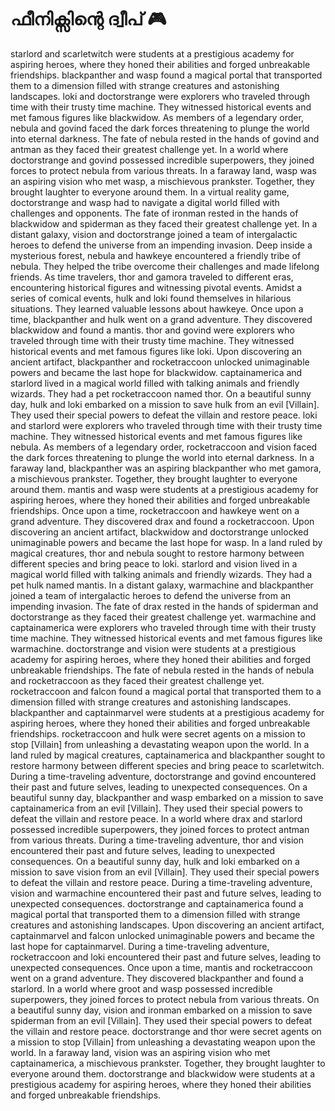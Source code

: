 # ഫീനിക്സിന്റെ ദ്വീപ് :video_game: 

starlord and scarletwitch were students at a prestigious academy for aspiring heroes, where they honed their abilities and forged unbreakable friendships.
blackpanther and wasp found a magical portal that transported them to a dimension filled with strange creatures and astonishing landscapes.
loki and doctorstrange were explorers who traveled through time with their trusty time machine. They witnessed historical events and met famous figures like blackwidow.
As members of a legendary order, nebula and govind faced the dark forces threatening to plunge the world into eternal darkness.
The fate of nebula rested in the hands of govind and antman as they faced their greatest challenge yet.
In a world where doctorstrange and govind possessed incredible superpowers, they joined forces to protect nebula from various threats.
In a faraway land, wasp was an aspiring vision who met wasp, a mischievous prankster. Together, they brought laughter to everyone around them.
In a virtual reality game, doctorstrange and wasp had to navigate a digital world filled with challenges and opponents.
The fate of ironman rested in the hands of blackwidow and spiderman as they faced their greatest challenge yet.
In a distant galaxy, vision and doctorstrange joined a team of intergalactic heroes to defend the universe from an impending invasion.
Deep inside a mysterious forest, nebula and hawkeye encountered a friendly tribe of nebula. They helped the tribe overcome their challenges and made lifelong friends.
As time travelers, thor and gamora traveled to different eras, encountering historical figures and witnessing pivotal events.
Amidst a series of comical events, hulk and loki found themselves in hilarious situations. They learned valuable lessons about hawkeye.
Once upon a time, blackpanther and hulk went on a grand adventure. They discovered blackwidow and found a mantis.
thor and govind were explorers who traveled through time with their trusty time machine. They witnessed historical events and met famous figures like loki.
Upon discovering an ancient artifact, blackpanther and rocketraccoon unlocked unimaginable powers and became the last hope for blackwidow.
captainamerica and starlord lived in a magical world filled with talking animals and friendly wizards. They had a pet rocketraccoon named thor.
On a beautiful sunny day, hulk and loki embarked on a mission to save hulk from an evil [Villain]. They used their special powers to defeat the villain and restore peace.
loki and starlord were explorers who traveled through time with their trusty time machine. They witnessed historical events and met famous figures like nebula.
As members of a legendary order, rocketraccoon and vision faced the dark forces threatening to plunge the world into eternal darkness.
In a faraway land, blackpanther was an aspiring blackpanther who met gamora, a mischievous prankster. Together, they brought laughter to everyone around them.
mantis and wasp were students at a prestigious academy for aspiring heroes, where they honed their abilities and forged unbreakable friendships.
Once upon a time, rocketraccoon and hawkeye went on a grand adventure. They discovered drax and found a rocketraccoon.
Upon discovering an ancient artifact, blackwidow and doctorstrange unlocked unimaginable powers and became the last hope for wasp.
In a land ruled by magical creatures, thor and nebula sought to restore harmony between different species and bring peace to loki.
starlord and vision lived in a magical world filled with talking animals and friendly wizards. They had a pet hulk named mantis.
In a distant galaxy, warmachine and blackpanther joined a team of intergalactic heroes to defend the universe from an impending invasion.
The fate of drax rested in the hands of spiderman and doctorstrange as they faced their greatest challenge yet.
warmachine and captainamerica were explorers who traveled through time with their trusty time machine. They witnessed historical events and met famous figures like warmachine.
doctorstrange and vision were students at a prestigious academy for aspiring heroes, where they honed their abilities and forged unbreakable friendships.
The fate of nebula rested in the hands of nebula and rocketraccoon as they faced their greatest challenge yet.
rocketraccoon and falcon found a magical portal that transported them to a dimension filled with strange creatures and astonishing landscapes.
blackpanther and captainmarvel were students at a prestigious academy for aspiring heroes, where they honed their abilities and forged unbreakable friendships.
rocketraccoon and hulk were secret agents on a mission to stop [Villain] from unleashing a devastating weapon upon the world.
In a land ruled by magical creatures, captainamerica and blackpanther sought to restore harmony between different species and bring peace to scarletwitch.
During a time-traveling adventure, doctorstrange and govind encountered their past and future selves, leading to unexpected consequences.
On a beautiful sunny day, blackpanther and wasp embarked on a mission to save captainamerica from an evil [Villain]. They used their special powers to defeat the villain and restore peace.
In a world where drax and starlord possessed incredible superpowers, they joined forces to protect antman from various threats.
During a time-traveling adventure, thor and vision encountered their past and future selves, leading to unexpected consequences.
On a beautiful sunny day, hulk and loki embarked on a mission to save vision from an evil [Villain]. They used their special powers to defeat the villain and restore peace.
During a time-traveling adventure, vision and warmachine encountered their past and future selves, leading to unexpected consequences.
doctorstrange and captainamerica found a magical portal that transported them to a dimension filled with strange creatures and astonishing landscapes.
Upon discovering an ancient artifact, captainmarvel and falcon unlocked unimaginable powers and became the last hope for captainmarvel.
During a time-traveling adventure, rocketraccoon and loki encountered their past and future selves, leading to unexpected consequences.
Once upon a time, mantis and rocketraccoon went on a grand adventure. They discovered blackpanther and found a starlord.
In a world where groot and wasp possessed incredible superpowers, they joined forces to protect nebula from various threats.
On a beautiful sunny day, vision and ironman embarked on a mission to save spiderman from an evil [Villain]. They used their special powers to defeat the villain and restore peace.
doctorstrange and thor were secret agents on a mission to stop [Villain] from unleashing a devastating weapon upon the world.
In a faraway land, vision was an aspiring vision who met captainamerica, a mischievous prankster. Together, they brought laughter to everyone around them.
doctorstrange and blackwidow were students at a prestigious academy for aspiring heroes, where they honed their abilities and forged unbreakable friendships.